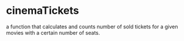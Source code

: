 # cinemaTickets

a function that calculates and counts number of sold tickets for a given movies with a certain number of seats. 
